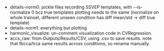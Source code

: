 - details-norm0: pickle files recording SSVEP templates, with --is-normalize 0 bcz true templates plotting needs to the same (normalize on whole trainset, different unseen condition has diff mean/std -> diff true template)
- details-norm1: everything but plotting 
- harmonic_visualize: un-comment visualization code in CVRegression.
- accs_raw: from Outputs/Results/CSV, using .csv to save results. note that fbcca/trca same results across conditions, so rename manually.